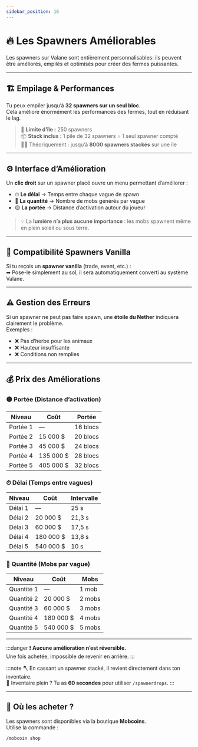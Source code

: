 ```yaml
---
sidebar_position: 16
---
```


# 🔥 Les Spawners Améliorables

Les spawners sur Valane sont entièrement personnalisables: ils peuvent être améliorés, empilés et optimisés pour créer des fermes puissantes.

---

## 🏗 Empilage & Performances

Tu peux empiler jusqu’à **32 spawners sur un seul bloc**.  
Cela améliore énormément les performances des fermes, tout en réduisant le lag.

> 🧮 **Limite d’île :** 250 spawners  
> 📦 **Stack inclus :** 1 pile de 32 spawners = 1 seul spawner compté  
> 🏴‍☠️ Théoriquement : jusqu’à **8000 spawners stackés** sur une île

---

## ⚙️ Interface d’Amélioration

Un **clic droit** sur un spawner placé ouvre un menu permettant d’améliorer :

- ⏱ **Le délai** → Temps entre chaque vague de spawn  
- 👥 **La quantité** → Nombre de mobs générés par vague  
- 🟡 **La portée** → Distance d’activation autour du joueur

> 💡 La **lumière n’a plus aucune importance** : les mobs spawnent même en plein soleil ou sous terre.

---

## 🧪 Compatibilité Spawners Vanilla

Si tu reçois un **spawner vanilla** (trade, event, etc.) :  
➡ Pose-le simplement au sol, il sera automatiquement converti au système Valane.

---

## ⚠️ Gestion des Erreurs

Si un spawner ne peut pas faire spawn, une **étoile du Nether** indiquera clairement le problème.  
Exemples :
- ❌ Pas d’herbe pour les animaux
- ❌ Hauteur insuffisante
- ❌ Conditions non remplies

---

## 💰 Prix des Améliorations

### 🟡 Portée (Distance d’activation)
| Niveau | Coût | Portée |
|--------|------|--------|
| Portée 1 | — | 16 blocs |
| Portée 2 | 15 000 $ | 20 blocs |
| Portée 3 | 45 000 $ | 24 blocs |
| Portée 4 | 135 000 $ | 28 blocs |
| Portée 5 | 405 000 $ | 32 blocs |

### ⏱ Délai (Temps entre vagues)
| Niveau | Coût | Intervalle |
|--------|------|------------|
| Délai 1 | — | 25 s |
| Délai 2 | 20 000 $ | 21,3 s |
| Délai 3 | 60 000 $ | 17,5 s |
| Délai 4 | 180 000 $ | 13,8 s |
| Délai 5 | 540 000 $ | 10 s |

### 👥 Quantité (Mobs par vague)
| Niveau | Coût | Mobs |
|--------|------|------|
| Quantité 1 | — | 1 mob |
| Quantité 2 | 20 000 $ | 2 mobs |
| Quantité 3 | 60 000 $ | 3 mobs |
| Quantité 4 | 180 000 $ | 4 mobs |
| Quantité 5 | 540 000 $ | 5 mobs |

---

:::danger
❗ **Aucune amélioration n’est réversible.**  
Une fois achetée, impossible de revenir en arrière.
:::

:::note
🪓 En cassant un spawner stacké, il revient directement dans ton inventaire.  
🎒 Inventaire plein ? Tu as **60 secondes** pour utiliser `/spawnerdrops`.
:::

---

## 🧭 Où les acheter ?

Les spawners sont disponibles via la boutique **Mobcoins**.  
Utilise la commande :

```bash
/mobcoin shop
